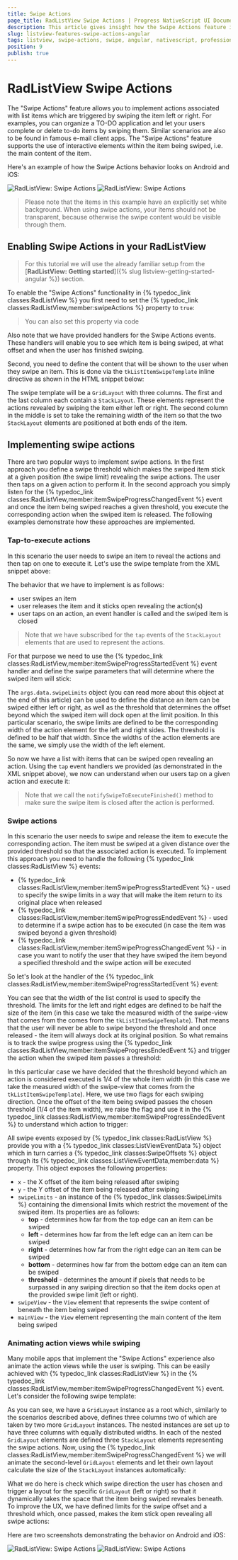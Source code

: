```yaml
---
title: Swipe Actions
page_title: RadListView Swipe Actions | Progress NativeScript UI Documentation
description: This article gives insight how the Swipe Actions feature is used.
slug: listview-features-swipe-actions-angular
tags: listview, swipe-actions, swipe, angular, nativescript, professional, ui
position: 9
publish: true
---
```


# RadListView Swipe Actions
The "Swipe Actions" feature allows you to implement actions associated with list items which are triggered by swiping the item left or right. For examples, you can organize a TO-DO application and let your users complete or delete to-do items by swiping them. Similar scenarios are also to be found in famous e-mail client apps.
The "Swipe Actions" feature supports the use of interactive elements within the item being swiped, i.e. the main content of the item.

Here's an example of how the Swipe Actions behavior looks on Android and iOS:

![RadListView: Swipe Actions](../../img/ns_ui/list-view-swipe-actions_1.png) ![RadListView: Swipe Actions](../../img/ns_ui/list-view-swipe-actions_2.png)

> Please note that the items in this example have an explicitly set white background. When using swipe actions, your items should not be transparent, because otherwise the swipe content would be visible through them.

## Enabling Swipe Actions in your RadListView

> For this tutorial we will use the already familiar setup from the [**RadListView: Getting started**]({% slug listview-getting-started-angular %}) section.

To enable the "Swipe Actions" functionality in {% typedoc_link classes:RadListView %} you first need to set the {% typedoc_link classes:RadListView,member:swipeActions %} property to `true`:

<snippet id='angular-listview-swipe-actions-set-enabled-html'/>

> You can also set this property via code

Also note that we have provided handlers for the Swipe Actions events. These handlers will enable you to see which item is being swiped, at what offset and when the user has finished swiping.

Second, you need to define the content that will be shown to the user when they swipe an item. This is done via the `tkListItemSwipeTemplate` inline directive as shown in the HTML snippet below:

<snippet id='angular-listview-swipe-actions-template-html'/>

The swipe template will be a `GridLayout` with three columns. The first and the last column each contain a `StackLayout`. These elements represent the actions revealed by swiping the item either left or right. The second column in the middle is set to take the remaining width of the item so that the two `StackLayout` elements are positioned at both ends of the item.
 
## Implementing swipe actions
There are two popular ways to implement swipe actions. In the first approach you define a swipe threshold which makes the swiped item stick at a given position (the swipe limit) revealing the swipe actions. The user then taps on a given action to perform it.
In the second approach you simply listen for the {% typedoc_link classes:RadListView,member:itemSwipeProgressChangedEvent %} event and once the item being swiped reaches a given threshold, you execute the corresponding action when the  swiped item is released. The following examples demonstrate how these approaches are implemented.

### Tap-to-execute actions
In this scenario the user needs to swipe an item to reveal the actions and then tap on one to execute it. Let's use the swipe template from the XML snippet above:

<snippet id='angular-listview-swipe-actions-template-html'/>

The behavior that we have to implement is as follows:
- user swipes an item
- user releases the item and it sticks open revealing the action(s)
- user taps on an action, an event handler is called and the swiped item is closed

> Note that we have subscribed for the `tap` events of the `StackLayout` elements that are used to represent the actions.

For that purpose we need to use the {% typedoc_link classes:RadListView,member:itemSwipeProgressStartedEvent %} event handler and define the swipe parameters that will determine where the swiped item will stick:

<snippet id='angular-listview-swipe-action-release-limits'/>

The `args.data.swipeLimits` object (you can read more about this object at the end of this article) can be used to define the distance an item can be swiped either left or right, as well as the threshold that determines the offset beyond which the swiped item will dock open at the limit position. In this particular scenario, the swipe limits are defined to be the corresponding width of the action element for the left and right sides. The threshold is defined to be half that width. Since the widths of the action elements are the same, we simply use the width of the left element.

So now we have a list with items that can be swiped open revealing an action. Using the `tap` event handlers we provided (as demonstrated in the XML snippet above), we now can understand when our users tap on a given action and execute it:

<snippet id='angular-listview-swipe-action-handlers'/>

> Note that we call the `notifySwipeToExecuteFinished()` method to make sure the swipe item is closed after the action is performed.

### Swipe actions
In this scenario the user needs to swipe and release the item to execute the corresponding action. The item must be swiped at a given distance over the provided threshold so that the associated action is executed. To implement this approach you need to handle the following {% typedoc_link classes:RadListView %} events:
- {% typedoc_link classes:RadListView,member:itemSwipeProgressStartedEvent %} - used to specify the swipe limits in a way that will make the item return to its original place when released
- {% typedoc_link classes:RadListView,member:itemSwipeProgressEndedEvent %} - used to determine if a swipe action has to be executed (in case the item was swiped beyond a given threshold)
- {% typedoc_link classes:RadListView,member:itemSwipeProgressChangedEvent %} - in case you want to notify the user that they have swiped the item beyond a specified threshold and the swipe action will be executed

So let's look at the handler of the {% typedoc_link classes:RadListView,member:itemSwipeProgressStartedEvent %} event:

<snippet id='angular-listview-swipe-action-thresholds-limits'/>

You can see that the width of the list control is used to specify the threshold. The limits for the left and right edges are defined to be half the size of the item (in this case we take the measured width of the swipe-view that comes from the comes from the `tkListItemSwipeTemplate`). That means that the user will never be able to swipe beyond the threshold and once released - the item will always dock at its original position. So what remains is to track the swipe progress using the  {% typedoc_link classes:RadListView,member:itemSwipeProgressEndedEvent %} and trigger the action when the swiped item passes a threshold:

<snippet id='angular-listview-swipe-action-thresholds'/>

In this particular case we have decided that the threshold beyond which an action is considered executed is 1/4 of the whole item width (in this case we take the measured width of the swipe-view that comes from the `tkListItemSwipeTemplate`). Here, we use two flags for each swiping direction. Once the offset of the item being swiped passes the chosen threshold (1/4 of the item width), we raise the flag and use it in the {% typedoc_link classes:RadListView,member:itemSwipeProgressEndedEvent %} to understand which action to trigger:

<snippet id='angular-listview-swipe-actions-execute'/>

All swipe events exposed by {% typedoc_link classes:RadListView %} provide you with a {% typedoc_link classes:ListViewEventData %} object which in turn carries a {% typedoc_link classes:SwipeOffsets %} object through its {% typedoc_link classes:ListViewEventData,member:data %} property. This object exposes the following properties:
- `x` - the X offset of the item being released after swiping
- `y` - the Y offset of the item being released after swiping
- `swipeLimits` - an instance of the {% typedoc_link classes:SwipeLimits %} containing the dimensional limits which restrict the movement of the swiped item. Its properties are as follows:
    - **top** - determines how far from the top edge can an item can be swiped
    - **left** - determines how far from the left edge can an item can be swiped
    - **right** - determines how far from the right edge can an item can be swiped
    - **bottom** - determines how far from the bottom edge can an item can be swiped
    - **threshold** - determines the amount if pixels that needs to be surpassed in any swiping direction so that the item docks open at the provided swipe limit (left or right).
- `swipeView` - the `View` element that represents the swipe content of beneath the item being swiped
- `mainView` - the `View` element representing the main content of the item being swiped 

### Animating action views while swiping
Many mobile apps that implement the "Swipe Actions" experience also animate the action views while the user is swiping. This can be easily achieved with {% typedoc_link classes:RadListView %} in the {% typedoc_link classes:RadListView,member:itemSwipeProgressChangedEvent %} event. Let's consider the following swipe template:

<snippet id='angular-listview-swipe-actions-multiple-template-html'/>

As you can see, we have a `GridLayout` instance as a root which, similarly to the scenarios described above, defines three columns two of which are taken by two more `GridLayout` instances. The nested instances are set up to have three columns with equally distributed widths. In each of the nested `GridLayout` elements are defined three `StackLayout` elements representing the swipe actions. Now, using the {% typedoc_link classes:RadListView,member:itemSwipeProgressChangedEvent %} we will animate the second-level `GridLayout` elements and let their own layout calculate the size of the `StackLayout` instances automatically:

<snippet id='angular-listview-swipe-action-multiple'/>

What we do here is check which swipe direction the user has chosen and trigger a layout for the specific `GridLayout` (left or right) so that it dynamically takes the space that the item being swiped reveales beneath. To improve the UX, we have defined limits for the swipe offset and a threshold which, once passed, makes the item stick open revealing all swipe actions:

<snippet id='angular-listview-swipe-action-multiple-limits'/>

Here are two screenshots demonstrating the behavior on Android and iOS:

 ![RadListView: Swipe Actions](../../img/ns_ui/list-view-swipe-actions_1.png) ![RadListView: Swipe Actions](../../img/ns_ui/list-view-swipe-actions_2.png)
